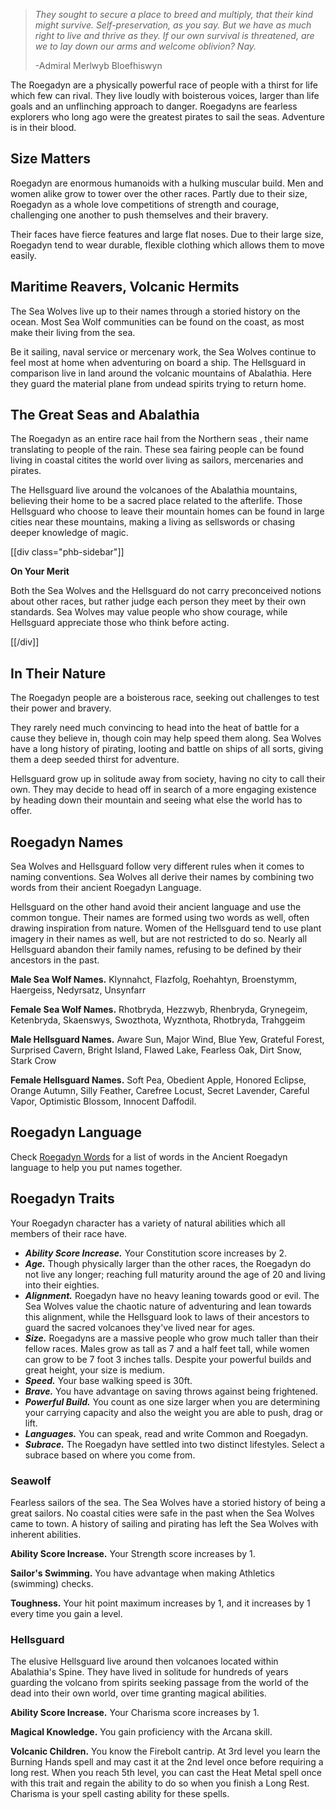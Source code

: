 > _They sought to secure a place to breed and multiply, that their kind might survive. Self-preservation, as you say. But we have as much right to live and thrive as they. If our own survival is threatened, are we to lay down our arms and welcome oblivion? Nay._
> 
> -Admiral Merlwyb Bloefhiswyn

The Roegadyn are a physically powerful race of people with a thirst for life which few can rival. They live loudly with boisterous voices, larger than life goals and an unflinching approach to danger. Roegadyns are fearless explorers who long ago were the greatest pirates to sail the seas. Adventure is in their blood.

## Size Matters

Roegadyn are enormous humanoids with a hulking muscular build. Men and women alike grow to tower over the other races. Partly due to their size, Roegadyn as a whole love competitions of strength and courage, challenging one another to push themselves and their bravery.

Their faces have fierce features and large flat noses. Due to their large size, Roegadyn tend to wear durable, flexible clothing which allows them to move easily.

## Maritime Reavers, Volcanic Hermits

The Sea Wolves live up to their names through a storied history on the ocean. Most Sea Wolf communities can be found on the coast, as most make their living from the sea.

Be it sailing, naval service or mercenary work, the Sea Wolves continue to feel most at home when adventuring on board a ship. The Hellsguard in comparison live in land around the volcanic mountains of Abalathia. Here they guard the material plane from undead spirits trying to return home.

## The Great Seas and Abalathia

The Roegadyn as an entire race hail from the Northern seas , their name translating to people of the rain. These sea fairing people can be found living in coastal citites the world over living as sailors, mercenaries and pirates.

The Hellsguard live around the volcanoes of the Abalathia mountains, believing their home to be a sacred place related to the afterlife. Those Hellsguard who choose to leave their mountain homes can be found in large cities near these mountains, making a living as sellswords or chasing deeper knowledge of magic.

[[div class="phb-sidebar"]]

**On Your Merit**

Both the Sea Wolves and the Hellsguard do not carry preconceived notions about other races, but rather judge each person they meet by their own standards. Sea Wolves may value people who show courage, while Hellsguard appreciate those who think before acting.

[[/div]]

## In Their Nature

The Roegadyn people are a boisterous race, seeking out challenges to test their power and bravery.

They rarely need much convincing to head into the heat of battle for a cause they believe in, though coin may help speed them along. Sea Wolves have a long history of pirating, looting and battle on ships of all sorts, giving them a deep seeded thirst for adventure.

Hellsguard grow up in solitude away from society, having no city to call their own. They may decide to head off in search of a more engaging existence by heading down their mountain and seeing what else the world has to offer.

## Roegadyn Names

Sea Wolves and Hellsguard follow very different rules when it comes to naming conventions. Sea Wolves all derive their names by combining two words from their ancient Roegadyn Language.

Hellsguard on the other hand avoid their ancient language and use the common tongue. Their names are formed using two words as well, often drawing inspiration from nature. Women of the Hellsguard tend to use plant imagery in their names as well, but are not restricted to do so. Nearly all Hellsguard abandon their family names, refusing to be defined by their ancestors in the past.

**Male Sea Wolf Names.** Klynnahct, Flazfolg, Roehahtyn, Broenstymm, Haergeiss, Nedyrsatz, Unsynfarr

**Female Sea Wolf Names.** Rhotbryda, Hezzwyb, Rhenbryda, Grynegeim, Ketenbryda, Skaenswys, Swozthota, Wyznthota, Rhotbryda, Trahggeim

**Male Hellsguard Names.** Aware Sun, Major Wind, Blue Yew, Grateful Forest, Surprised Cavern, Bright Island, Flawed Lake, Fearless Oak, Dirt Snow, Stark Crow

**Female Hellsguard Names.** Soft Pea, Obedient Apple, Honored Eclipse, Orange Autumn, Silly Feather, Carefree Locust, Secret Lavender, Careful Vapor, Optimistic Blossom, Innocent Daffodil.

## Roegadyn Language

Check [Roegadyn Words](roegadyn-words) for a list of words in the Ancient Roegadyn language to help you put names together.

## Roegadyn Traits

Your Roegadyn character has a variety of natural abilities which all members of their race have.

* ***Ability Score Increase.*** Your Constitution score increases by 2.
* ***Age.*** Though physically larger than the other races, the Roegadyn do not live any longer; reaching full maturity around the age of 20 and living into their eighties.
* ***Alignment.*** Roegadyn have no heavy leaning towards good or evil. The Sea Wolves value the chaotic nature of adventuring and lean towards this alignment, while the Hellsguard look to laws of their ancestors to guard the sacred volcanoes they've lived near for ages.
* ***Size.*** Roegadyns are a massive people who grow much taller than their fellow races. Males grow as tall as 7 and a half feet tall, while women can grow to be 7 foot 3 inches talls. Despite your powerful builds and great height, your size is medium.
* ***Speed.*** Your base walking speed is 30ft.
* ***Brave.*** You have advantage on saving throws against being frightened.
* ***Powerful Build.*** You count as one size larger when you are determining your carrying capacity and also the weight you are able to push, drag or lift.
* ***Languages.*** You can speak, read and write Common and Roegadyn.
* ***Subrace.*** The Roegadyn have settled into two distinct lifestyles. Select a subrace based on where you come from.

### Seawolf

Fearless sailors of the sea. The Sea Wolves have a storied history of being a great sailors. No coastal cities were safe in the past when the Sea Wolves came to town. A history of sailing and pirating has left the Sea Wolves with inherent abilities.

**Ability Score Increase.** Your Strength score increases by 1.

**Sailor's Swimming.** You have advantage when making Athletics (swimming) checks.

**Toughness.** Your hit point maximum increases by 1, and it increases by 1 every time you gain a level.

### Hellsguard

The elusive Hellsguard live around then volcanoes located within Abalathia's Spine. They have lived in solitude for hundreds of years guarding the volcano from spirits seeking passage from the world of the dead into their own world, over time granting magical abilities.

**Ability Score Increase.** Your Charisma score increases by 1.

**Magical Knowledge.** You gain proficiency with the Arcana skill.

**Volcanic Children.** You know the Firebolt cantrip. At 3rd level you learn the Burning Hands spell and may cast it at the 2nd level once before requiring a long rest. When you reach 5th level, you can cast the Heat Metal spell once with this trait and regain the ability to do so when you finish a Long Rest. Charisma is your spell casting ability for these spells.